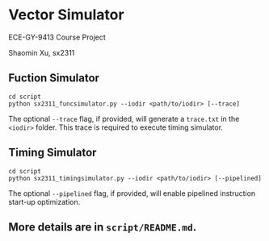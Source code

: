 # Vector Simulator

ECE-GY-9413 Course Project

Shaomin Xu, sx2311

## Fuction Simulator
```
cd script
python sx2311_funcsimulator.py --iodir <path/to/iodir> [--trace]
```

The optional `--trace` flag, if provided, will generate a `trace.txt` in the
`<iodir>` folder. This trace is required to execute timing simulator.

## Timing Simulator
```
cd script
python sx2311_timingsimulator.py --iodir <path/to/iodir> [--pipelined]
```
The optional `--pipelined` flag, if provided, will enable pipelined instruction 
start-up optimization.

## More details are in `script/README.md`.